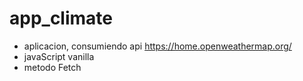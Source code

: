 # app_climate

- aplicacion, consumiendo api https://home.openweathermap.org/
- javaScript vanilla
- metodo Fetch 
